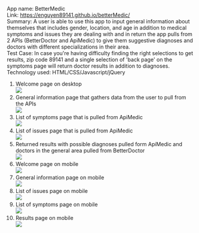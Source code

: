 App name: BetterMedic <br>
Link: https://enguyen89141.github.io/betterMedic/ <br>
Summary: A user is able to use this app to input general information about themselves that includes gender, location, and age in addition to medical symptoms and issues they are dealing with and in return the app pulls from 2 APIs (BetterDoctor and ApiMedic) to give them suggestive diagnoses and doctors with different specializations in their area.  <br>
Test Case: In case you're having difficulty finding the right selections to get results, zip code 89141 and a single selection of 'back page' on the symptoms page will return doctor results in addition to diagnoses.  <br>
Technology used: HTML/CSS/Javascript/jQuery  <br>
1. Welcome page on desktop<br>
![](./images/desktop1.png?raw=true )  <br>
2. General information page that gathers data from the user to pull from the APIs<br>
![](./images/desktop2.png?raw=true )  <br>
3. List of symptoms page that is pulled from ApiMedic<br>
![](./images/desktop3.png?raw=true )  <br>
4. List of issues page that is pulled from ApiMedic <br>
![](./images/desktop4.png?raw=true )  <br>
5. Returned results with possible diagnoses pulled form ApiMedic and doctors in the general area pulled from BetterDoctor <br>
![](./images/desktop5.png?raw=true )  <br>
6. Welcome page on mobile <br>
![](./images/mobile.png?raw=true )  <br>
7. General information page on mobile <br>
![](./images/mobile1.png?raw=true )  <br>
8. List of issues page on mobile <br>
![](./images/mobile2.png?raw=true )  <br>
9. List of symptoms page on mobile <br>
![](./images/mobile3.png?raw=true )  <br>
10. Results page on mobile <br>
![](./images/mobile4.png?raw=true )  <br>
 
